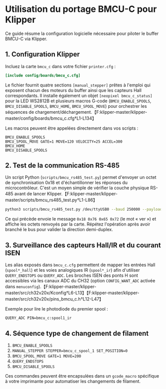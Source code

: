 # Utilisation du portage BMCU-C pour Klipper

Ce guide résume la configuration logicielle nécessaire pour piloter le buffer BMCU-C via Klipper.

## 1. Configuration Klipper

Incluez la carte `bmcu_c` dans votre fichier `printer.cfg` :

```ini
[include config/boards/bmcu_c.cfg]
```

Le fichier fournit quatre sections `[manual_stepper]` prêtes à l'emploi qui exposent chacun des moteurs du buffer ainsi que les capteurs Hall correspondants. Il installe également un objet `[neopixel bmcu_c_status]` pour la LED WS2812B et plusieurs macros G-code (`BMCU_ENABLE_SPOOLS`, `BMCU_DISABLE_SPOOLS`, `BMCU_HOME`, `BMCU_SPOOL_MOVE`) pour orchestrer les séquences de chargement/déchargement.【F:klipper-master/klipper-master/config/boards/bmcu_c.cfg†L1-L134】

Les macros peuvent être appelées directement dans vos scripts :

```gcode
BMCU_ENABLE_SPOOLS
BMCU_SPOOL_MOVE GATE=1 MOVE=120 VELOCITY=25 ACCEL=300
BMCU_HOME
BMCU_DISABLE_SPOOLS
```

## 2. Test de la communication RS-485

Un script Python (`scripts/bmcu_rs485_test.py`) permet d'envoyer un octet de synchronisation 0x18 et d'échantillonner les réponses du microcontrôleur. C'est un moyen simple de vérifier la couche physique RS-485 avant de lancer Klipper.【F:klipper-master/klipper-master/scripts/bmcu_rs485_test.py†L1-L86】

```bash
python3 scripts/bmcu_rs485_test.py /dev/ttyUSB0 --baud 250000 --payload 766572
```

Ce qui précède envoie le message `0x18 0x76 0x65 0x72` (le mot « ver ») et affiche les octets renvoyés par la carte. Répétez l'opération après avoir branché le bus pour valider la direction demi-duplex.

## 3. Surveillance des capteurs Hall/IR et du courant ISEN

Les alias exposés dans `bmcu_c.cfg` permettent de mapper les entrées Hall (`spool*_hall`) et les voies analogiques IR (`spool*_ir`) afin d'utiliser `QUERY_ENDSTOPS` ou `QUERY_ADC`. Les broches ISEN des ponts H sont accessibles via les canaux ADC du CH32 (option `CONFIG_WANT_ADC` activée dans `menuconfig`).【F:klipper-master/klipper-master/src/ch32v20x/Kconfig†L6-L13】【F:klipper-master/klipper-master/src/ch32v20x/pins_bmcu_c.h†L12-L47】

Exemple pour lire le photodiode du premier spool :

```gcode
QUERY_ADC PIN=bmcu_c:spool1_ir
```

## 4. Séquence type de changement de filament

1. `BMCU_ENABLE_SPOOLS`
2. `MANUAL_STEPPER STEPPER=bmcu_c_spool_1 SET_POSITION=0`
3. `BMCU_SPOOL_MOVE GATE=1 MOVE=200`
4. `QUERY_ENDSTOPS`
5. `BMCU_DISABLE_SPOOLS`

Ces commandes peuvent être encapsulées dans un `gcode_macro` spécifique à votre imprimante pour automatiser les changements de filament.
